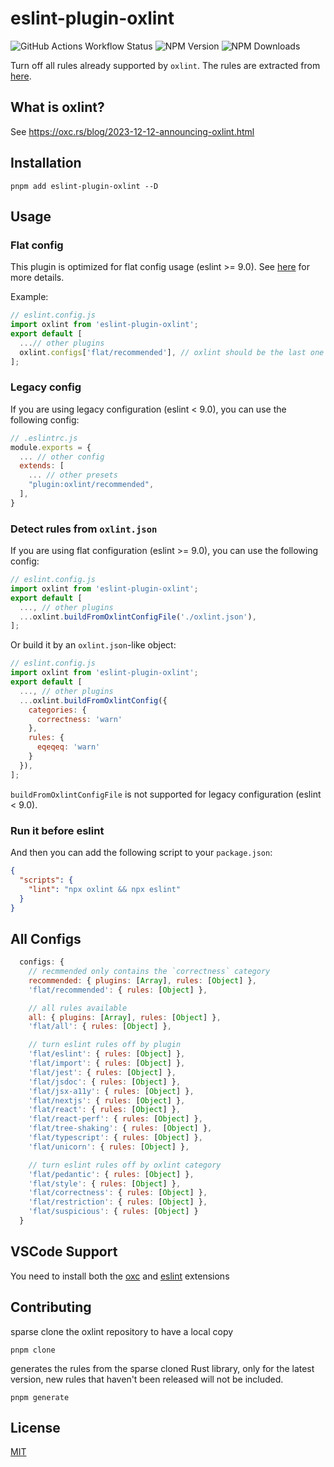 # eslint-plugin-oxlint

![GitHub Actions Workflow Status](https://img.shields.io/github/actions/workflow/status/oxc-project/eslint-plugin-oxlint/.github%2Fworkflows%2Ftest.yml?branch=main)
![NPM Version](https://img.shields.io/npm/v/eslint-plugin-oxlint) ![NPM Downloads](https://img.shields.io/npm/dm/eslint-plugin-oxlint)

Turn off all rules already supported by `oxlint`. The rules are extracted from [here](https://github.com/oxc-project/oxc/blob/main/crates/oxc_linter/src/rules.rs).

## What is oxlint?

See https://oxc.rs/blog/2023-12-12-announcing-oxlint.html

## Installation

```shell
pnpm add eslint-plugin-oxlint --D
```

## Usage

### Flat config

This plugin is optimized for flat config usage (eslint >= 9.0). See [here](https://eslint.org/docs/latest/use/configure/configuration-files-new) for more details.

Example:

```js
// eslint.config.js
import oxlint from 'eslint-plugin-oxlint';
export default [
  ...// other plugins
  oxlint.configs['flat/recommended'], // oxlint should be the last one
];
```

### Legacy config

If you are using legacy configuration (eslint < 9.0), you can use the following config:

```js
// .eslintrc.js
module.exports = {
  ... // other config
  extends: [
    ... // other presets
    "plugin:oxlint/recommended",
  ],
}
```

### Detect rules from `oxlint.json`

If you are using flat configuration (eslint >= 9.0), you can use the following config:

```js
// eslint.config.js
import oxlint from 'eslint-plugin-oxlint';
export default [
  ..., // other plugins
  ...oxlint.buildFromOxlintConfigFile('./oxlint.json'),
];
```

Or build it by an `oxlint.json`-like object:

```js
// eslint.config.js
import oxlint from 'eslint-plugin-oxlint';
export default [
  ..., // other plugins
  ...oxlint.buildFromOxlintConfig({
    categories: {
      correctness: 'warn'
    },
    rules: {
      eqeqeq: 'warn'
    }
  }),
];
```

`buildFromOxlintConfigFile` is not supported for legacy configuration (eslint < 9.0).

### Run it before eslint

And then you can add the following script to your `package.json`:

```json
{
  "scripts": {
    "lint": "npx oxlint && npx eslint"
  }
}
```

## All Configs

```js
  configs: {
    // recmmended only contains the `correctness` category
    recommended: { plugins: [Array], rules: [Object] },
    'flat/recommended': { rules: [Object] },

    // all rules available
    all: { plugins: [Array], rules: [Object] },
    'flat/all': { rules: [Object] },

    // turn eslint rules off by plugin
    'flat/eslint': { rules: [Object] },
    'flat/import': { rules: [Object] },
    'flat/jest': { rules: [Object] },
    'flat/jsdoc': { rules: [Object] },
    'flat/jsx-a11y': { rules: [Object] },
    'flat/nextjs': { rules: [Object] },
    'flat/react': { rules: [Object] },
    'flat/react-perf': { rules: [Object] },
    'flat/tree-shaking': { rules: [Object] },
    'flat/typescript': { rules: [Object] },
    'flat/unicorn': { rules: [Object] },

    // turn eslint rules off by oxlint category
    'flat/pedantic': { rules: [Object] },
    'flat/style': { rules: [Object] },
    'flat/correctness': { rules: [Object] },
    'flat/restriction': { rules: [Object] },
    'flat/suspicious': { rules: [Object] }
  }
```

## VSCode Support

You need to install both the [oxc](https://marketplace.visualstudio.com/items?itemName=oxc.oxc-vscode) and [eslint](https://marketplace.visualstudio.com/items?itemName=dbaeumer.vscode-eslint) extensions

## Contributing

sparse clone the oxlint repository to have a local copy

```shell
pnpm clone
```

generates the rules from the sparse cloned Rust library, only for the latest version,
new rules that haven't been released will not be included.

```shell
pnpm generate
```

## License

[MIT](https://github.com/Dunqing/eslint-plugin-oxlint/blob/main/LICENSE)
